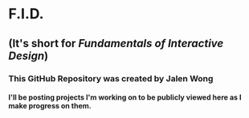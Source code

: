 # F.I.D.
## (It's short for *Fundamentals of Interactive Design*)
### This GitHub Repository was created by **Jalen Wong** 
#### I'll be posting projects I'm working on to be publicly viewed here as I make progress on them.

